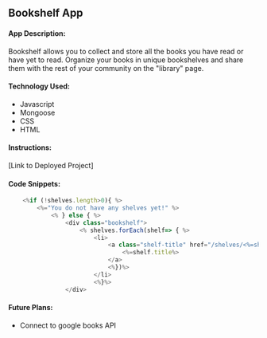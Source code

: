 ## Bookshelf App

#### App Description:
Bookshelf allows you to collect and store all the books you have read or have yet to read. Organize your books in unique bookshelves and share them with the rest of your community on the "library" page. 

#### Technology Used:
* Javascript
* Mongoose
* CSS
* HTML

#### Instructions:

[Link to Deployed Project]

#### Code Snippets:

```Javascript
    <%if (!shelves.length>0){ %>
        <%="You do not have any shelves yet!" %>
            <% } else { %>
                <div class="bookshelf">
                    <% shelves.forEach(shelf=> { %>
                        <li>
                            <a class="shelf-title" href="/shelves/<%=shelf._id %>">
                                <%=shelf.title%>
                            </a>
                            <%})%>
                        </li>
                        <%}%>
                </div>
```

#### Future Plans:
* Connect to google books API


